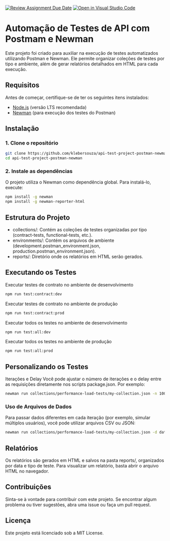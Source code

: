 [![Review Assignment Due Date](https://classroom.github.com/assets/deadline-readme-button-22041afd0340ce965d47ae6ef1cefeee28c7c493a6346c4f15d667ab976d596c.svg)](https://classroom.github.com/a/g15WYZGA)
[![Open in Visual Studio Code](https://classroom.github.com/assets/open-in-vscode-2e0aaae1b6195c2367325f4f02e2d04e9abb55f0b24a779b69b11b9e10269abc.svg)](https://classroom.github.com/online_ide?assignment_repo_id=15726610&assignment_repo_type=AssignmentRepo)
# Automação de Testes de API com Postmam e Newman

Este projeto foi criado para auxiliar na execução de testes automatizados utilizando Postman e Newman. Ele permite organizar coleções de testes por tipo e ambiente, além de gerar relatórios detalhados em HTML para cada execução.

## Requisitos

Antes de começar, certifique-se de ter os seguintes itens instalados:

- [Node.js](https://nodejs.org/) (versão LTS recomendada)
- [Newman](https://www.npmjs.com/package/newman) (para execução dos testes do Postman)

## Instalação

### 1. Clone o repositório

```bash
git clone https://github.com/klebersouza/api-test-project-postman-newman.git
cd api-test-project-postman-newman
```

### 2. Instale as dependências

O projeto utiliza o Newman como dependência global. Para instalá-lo, execute:

```bash
npm install -g newman
npm install -g newman-reporter-html
```

## Estrutura do Projeto

- collections/: Contém as coleções de testes organizadas por tipo (contract-tests, functional-tests, etc.).
- environments/: Contém os arquivos de ambiente (development.postman_environment.json, production.postman_environment.json).
- reports/: Diretório onde os relatórios em HTML serão gerados.

## Executando os Testes

Executar testes de contrato no ambiente de desenvolvimento

```bash
npm run test:contract:dev
```

Executar testes de contrato no ambiente de produção

```bash
npm run test:contract:prod
```

Executar todos os testes no ambiente de desenvolvimento

```bash
npm run test:all:dev
```

Executar todos os testes no ambiente de produção

```bash
npm run test:all:prod
```

## Personalizando os Testes

Iterações e Delay
Você pode ajustar o número de iterações e o delay entre as requisições diretamente nos scripts package.json. Por exemplo:

```bash
newman run collections/performance-load-tests/my-collection.json -n 100 --delay-request 200 -e environments/development.postman_environment.json
```

### Uso de Arquivos de Dados

Para passar dados diferentes em cada iteração (por exemplo, simular múltiplos usuários), você pode utilizar arquivos CSV ou JSON:

```bash
newman run collections/performance-load-tests/my-collection.json -d data.csv -e environments/development.postman_environment.json
```

## Relatórios

Os relatórios são gerados em HTML e salvos na pasta reports/, organizados por data e tipo de teste. Para visualizar um relatório, basta abrir o arquivo HTML no navegador.

## Contribuições

Sinta-se à vontade para contribuir com este projeto. Se encontrar algum problema ou tiver sugestões, abra uma issue ou faça um pull request.

## Licença

Este projeto está licenciado sob a MIT License.
